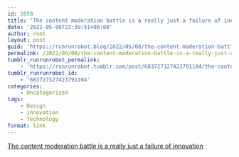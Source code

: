 ```yaml
---
id: 2058
title: 'The content moderation battle is a really just a failure of innovation'
date: '2022-05-08T23:39:51+00:00'
author: root
layout: post
guid: 'https://runrunrobot.blog/2022/05/08/the-content-moderation-battle-is-a-really-just-a/'
permalink: /2022/05/08/the-content-moderation-battle-is-a-really-just-a/
tumblr_runrunrobot_permalink:
    - 'https://runrunrobot.tumblr.com/post/683727327423791104/the-content-moderation-battle-is-a-really-just-a'
tumblr_runrunrobot_id:
    - '683727327423791104'
categories:
    - Uncategorized
tags:
    - Design
    - innovation
    - Technology
format: link
---
```


[The content moderation battle is a really just a failure of innovation](https://anildash.com/2022/04/21/the-content-moderation-battle-is-a-failure-of-innovation/)